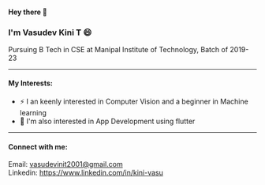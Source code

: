 #### Hey there 👋

### I'm Vasudev Kini T 😄
Pursuing B Tech in CSE at Manipal Institute of Technology, Batch of 2019-23 

----
#### My Interests:

- ⚡ I an keenly interested in Computer Vision and a beginner in Machine learning 
- 🌱 I'm also interested in App Development using flutter

----
#### Connect with me:
Email: vasudevinit2001@gmail.com \
Linkedin: https://www.linkedin.com/in/kini-vasu




<!--
### Hi there 👋
**kinivasu/kinivasu** is a ✨ _special_ ✨ repository because its `README.md` (this file) appears on your GitHub profile.

Here are some ideas to get you started:

- 🔭 I’m currently working on ...
- 🌱 I’m currently learning ...
- 👯 I’m looking to collaborate on ...
- 🤔 I’m looking for help with ...
- 💬 Ask me about ...
- 📫 How to reach me: ...
- 😄 Pronouns: ...
- ⚡ Fun fact: ...
-->
